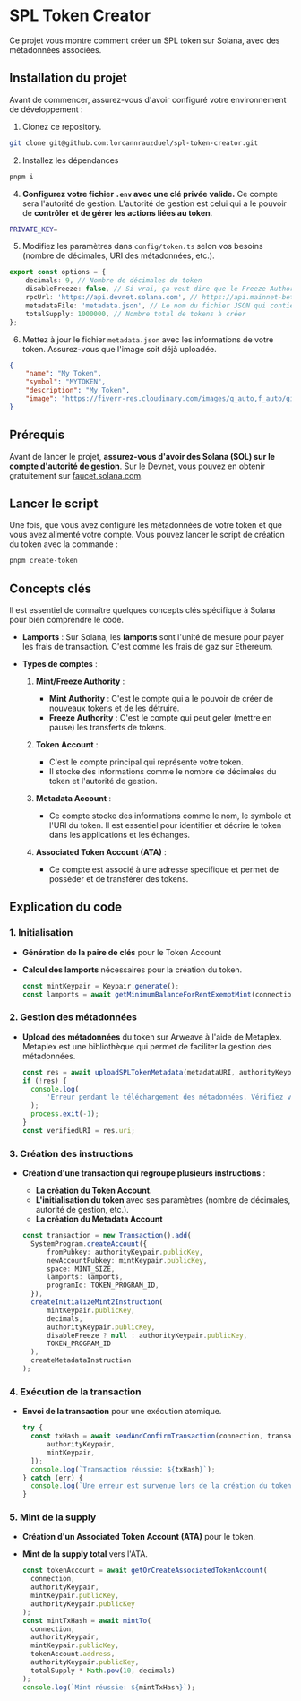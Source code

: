 # SPL Token Creator

Ce projet vous montre comment créer un SPL token sur Solana, avec des métadonnées associées.

## Installation du projet

Avant de commencer, assurez-vous d'avoir configuré votre environnement de développement :

1. Clonez ce repository.

```bash
git clone git@github.com:lorcannrauzduel/spl-token-creator.git
```

2. Installez les dépendances

```bash
pnpm i
```

4. **Configurez votre fichier `.env` avec une clé privée valide.** Ce compte sera l'autorité de gestion. L'autorité de gestion est celui qui a le pouvoir de **contrôler et de gérer les actions liées au token**.

```bash
PRIVATE_KEY=
```

5. Modifiez les paramètres dans `config/token.ts` selon vos besoins (nombre de décimales, URI des métadonnées, etc.).

```typescript
export const options = {
	decimals: 9, // Nombre de décimales du token
	disableFreeze: false, // Si vrai, ça veut dire que le Freeze Authority sera null, donc il n'y aura pas de possibilité de geler les comptes qui détiendront des tokens
	rpcUrl: 'https://api.devnet.solana.com', // https://api.mainnet-beta.solana.com pour le mainnet
	metadataFile: 'metadata.json', // Le nom du fichier JSON qui contient les métadonnées du token (dans le dossier /assets)
	totalSupply: 1000000, // Nombre total de tokens à créer
};
```

6. Mettez à jour le fichier `metadata.json` avec les informations de votre token. Assurez-vous que l'image soit déjà uploadée.

```json
{
	"name": "My Token",
	"symbol": "MYTOKEN",
	"description": "My Token",
	"image": "https://fiverr-res.cloudinary.com/images/q_auto,f_auto/gigs/38577360/original/fe4a778310a86b3072d4f2d2c0b1ee38a4e2a3e7/do-a-spoderman-meme-avatar-of-you.png"
}
```

## Prérequis

Avant de lancer le projet, **assurez-vous d'avoir des Solana (SOL) sur le compte d'autorité de gestion**. Sur le Devnet, vous pouvez en obtenir gratuitement sur [faucet.solana.com](https://faucet.solana.com/).

## Lancer le script

Une fois, que vous avez configuré les métadonnées de votre token et que vous avez alimenté votre compte. Vous pouvez lancer le script de création du token avec la commande :

```bash
pnpm create-token
```

## Concepts clés

Il est essentiel de connaître quelques concepts clés spécifique à Solana pour bien comprendre le code.

- **Lamports** :
  Sur Solana, les **lamports** sont l'unité de mesure pour payer les frais de transaction. C'est comme les frais de gaz sur Ethereum.

- **Types de comptes** :

  1. **Mint/Freeze Authority** :

     - **Mint Authority** : C'est le compte qui a le pouvoir de créer de nouveaux tokens et de les détruire.
     - **Freeze Authority** : C'est le compte qui peut geler (mettre en pause) les transferts de tokens.

  2. **Token Account** :

     - C'est le compte principal qui représente votre token.
     - Il stocke des informations comme le nombre de décimales du token et l'autorité de gestion.

  3. **Metadata Account** :

     - Ce compte stocke des informations comme le nom, le symbole et l'URI du token. Il est essentiel pour identifier et décrire le token dans les applications et les échanges.

  4. **Associated Token Account (ATA)** :
     - Ce compte est associé à une adresse spécifique et permet de posséder et de transférer des tokens.

## Explication du code

### 1. Initialisation

- **Génération de la paire de clés** pour le Token Account
- **Calcul des lamports** nécessaires pour la création du token.

  ```typescript
  const mintKeypair = Keypair.generate();
  const lamports = await getMinimumBalanceForRentExemptMint(connection);
  ```

### 2. Gestion des métadonnées

- **Upload des métadonnées** du token sur Arweave à l'aide de Metaplex. Metaplex est une bibliothèque qui permet de faciliter la gestion des métadonnées.

  ```typescript
  const res = await uploadSPLTokenMetadata(metadataURI, authorityKeypair, rpc);
  if (!res) {
  	console.log(
  		'Erreur pendant le téléchargement des métadonnées. Vérifiez votre URI et réessayez !'
  	);
  	process.exit(-1);
  }
  const verifiedURI = res.uri;
  ```

### 3. Création des instructions

- **Création d'une transaction qui regroupe plusieurs instructions** :

  - **La création du Token Account**.
  - **L'initialisation du token** avec ses paramètres (nombre de décimales, autorité de gestion, etc.).
  - **La création du Metadata Account**

  ```typescript
  const transaction = new Transaction().add(
  	SystemProgram.createAccount({
  		fromPubkey: authorityKeypair.publicKey,
  		newAccountPubkey: mintKeypair.publicKey,
  		space: MINT_SIZE,
  		lamports: lamports,
  		programId: TOKEN_PROGRAM_ID,
  	}),
  	createInitializeMint2Instruction(
  		mintKeypair.publicKey,
  		decimals,
  		authorityKeypair.publicKey,
  		disableFreeze ? null : authorityKeypair.publicKey,
  		TOKEN_PROGRAM_ID
  	),
  	createMetadataInstruction
  );
  ```

### 4. Exécution de la transaction

- **Envoi de la transaction** pour une exécution atomique.
  ```typescript
  try {
  	const txHash = await sendAndConfirmTransaction(connection, transaction, [
  		authorityKeypair,
  		mintKeypair,
  	]);
  	console.log(`Transaction réussie: ${txHash}`);
  } catch (err) {
  	console.log(`Une erreur est survenue lors de la création du token: ${err}`);
  }
  ```

### 5. Mint de la supply

- **Création d'un Associated Token Account (ATA)** pour le token.
- **Mint de la supply total** vers l'ATA.

  ```typescript
  const tokenAccount = await getOrCreateAssociatedTokenAccount(
  	connection,
  	authorityKeypair,
  	mintKeypair.publicKey,
  	authorityKeypair.publicKey
  );
  const mintTxHash = await mintTo(
  	connection,
  	authorityKeypair,
  	mintKeypair.publicKey,
  	tokenAccount.address,
  	authorityKeypair.publicKey,
  	totalSupply * Math.pow(10, decimals)
  );
  console.log(`Mint réussie: ${mintTxHash}`);
  ```
